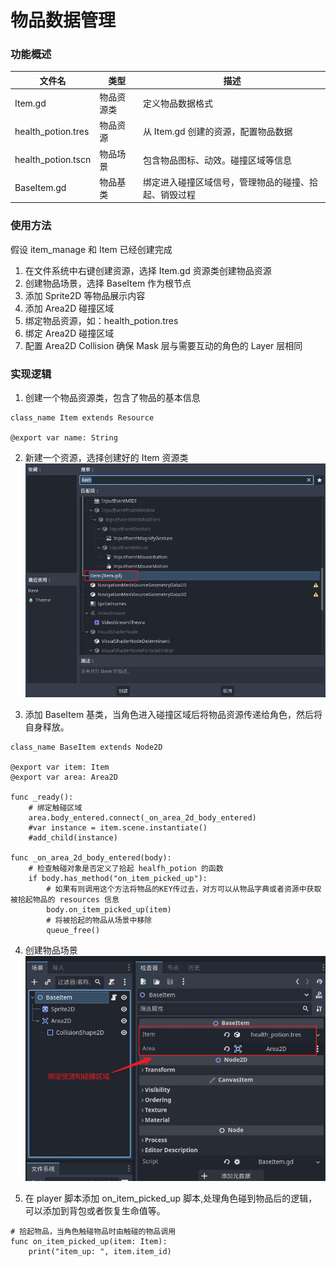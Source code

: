 # 物品数据管理

### 功能概述

| 文件名 | 类型 | 描述 |
|--    |--    |--    |
| Item.gd | 物品资源类 | 定义物品数据格式 |
| health_potion.tres | 物品资源 | 从 Item.gd 创建的资源，配置物品数据 |
| health_potion.tscn | 物品场景 | 包含物品图标、动效。碰撞区域等信息 | 
| BaseItem.gd | 物品基类 | 绑定进入碰撞区域信号，管理物品的碰撞、拾起、销毁过程 | 


### 使用方法
假设 item_manage 和 Item 已经创建完成


1. 在文件系统中右键创建资源，选择 Item.gd 资源类创建物品资源
2. 创建物品场景，选择 BaseItem 作为根节点
2. 添加 Sprite2D 等物品展示内容
3. 添加 Area2D 碰撞区域
4. 绑定物品资源，如：health_potion.tres
5. 绑定 Area2D 碰撞区域
6. 配置 Area2D Collision 确保 Mask 层与需要互动的角色的 Layer 层相同


### 实现逻辑

1. 创建一个物品资源类，包含了物品的基本信息 
```
class_name Item extends Resource

@export var name: String
```

2. 新建一个资源，选择创建好的 Item 资源类
![](Item_files/2.jpg)


3. 添加 BaseItem 基类，当角色进入碰撞区域后将物品资源传递给角色，然后将自身释放。
```
class_name BaseItem extends Node2D

@export var item: Item
@export var area: Area2D

func _ready():
	# 绑定触碰区域
	area.body_entered.connect(_on_area_2d_body_entered)
	#var instance = item.scene.instantiate()
	#add_child(instance)
	
func _on_area_2d_body_entered(body):
	# 检查触碰对象是否定义了拾起 healfh_potion 的函数
	if body.has_method("on_item_picked_up"):
		# 如果有则调用这个方法将物品的KEY传过去，对方可以从物品字典或者资源中获取被拾起物品的 resources 信息
		body.on_item_picked_up(item)
		# 将被拾起的物品从场景中移除
		queue_free()

```

4. 创建物品场景
![](Item_files/1.jpg)

5. 在 player 脚本添加 on_item_picked_up 脚本,处理角色碰到物品后的逻辑，可以添加到背包或者恢复生命值等。
```
# 拾起物品，当角色触碰物品时由触碰的物品调用
func on_item_picked_up(item: Item):
	print("item_up: ", item.item_id)
```